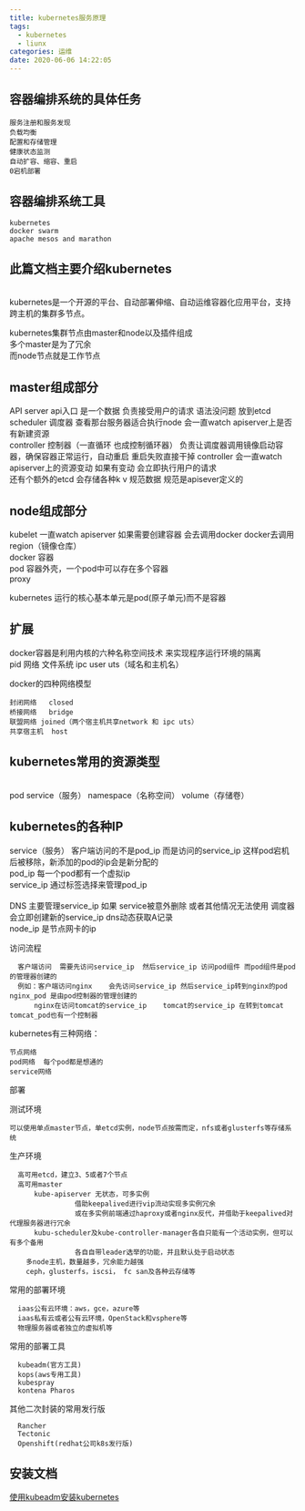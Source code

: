```yaml
---
title: kubernetes服务原理
tags:
  - kubernetes
  - liunx
categories: 运维
date: 2020-06-06 14:22:05
---
```

## 容器编排系统的具体任务

    服务注册和服务发现
    负载均衡
    配置和存储管理
    健康状态监测
    自动扩容、缩容、重启
    0宕机部署

## 容器编排系统工具

    kubernetes
    docker swarm
    apache mesos and marathon

## 此篇文档主要介绍kubernetes
<br/>kubernetes是一个开源的平台、自动部署伸缩、自动运维容器化应用平台，支持跨主机的集群多节点。<br/>

kubernetes集群节点由master和node以及插件组成
<br/>多个master是为了冗余<br/>
而node节点就是工作节点

## master组成部分
  API server api入口 是一个数据  负责接受用户的请求 语法没问题 放到etcd
  scheduler	调度器  查看那台服务器适合执行node 会一直watch apiserver上是否有新建资源
  <br/>  controller	控制器（一直循环 也成控制循环器）  负责让调度器调用镜像启动容器，确保容器正常运行，自动重启 重启失败直接干掉  controller 会一直watch apiserver上的资源变动 如果有变动  会立即执行用户的请求 <br/> 
  还有个额外的etcd  会存储各种k v 规范数据   规范是apisever定义的

## node组成部分
  kubelet 一直watch apiserver  如果需要创建容器 会去调用docker docker去调用region（镜像仓库）
   <br/>  docker 容器  <br/> 
  pod   容器外壳，一个pod中可以存在多个容器
   <br/>  proxy  <br/> 

kubernetes 运行的核心基本单元是pod(原子单元)而不是容器

## 扩展
docker容器是利用内核的六种名称空间技术 来实现程序运行环境的隔离
<br/>pid  网络  文件系统  ipc  user uts（域名和主机名）<br/>

docker的四种网络模型  

    封闭网络   closed
    桥接网络   bridge
    联盟网络 joined（两个宿主机共享network 和 ipc uts） 
    共享宿主机  host

## kubernetes常用的资源类型
<br/>pod  service（服务）  namespace（名称空间） volume（存储卷）<br/>

## kubernetes的各种IP
service（服务）  客户端访问的不是pod_ip 而是访问的service_ip 这样pod宕机后被移除，新添加的pod的ip会是新分配的
<br/>pod_ip  每一个pod都有一个虚拟ip<br/>
service_ip  通过标签选择来管理pod_ip   
<br/>DNS  主要管理service_ip 如果 service被意外删除 或者其他情况无法使用  调度器会立即创建新的service_ip  dns动态获取A记录<br/>
node_ip  是节点网卡的ip

访问流程

      客户端访问  需要先访问service_ip  然后service_ip 访问pod组件 而pod组件是pod的管理器创建的
      例如：客户端访问nginx    会先访问service_ip 然后service_ip转到nginx的pod       nginx_pod 是由pod控制器的管理创建的   
          nginx在访问tomcat的service_ip    tomcat的service_ip 在转到tomcat tomcat_pod也有一个控制器

kubernetes有三种网络：

    节点网络
    pod网络  每个pod都是想通的
    service网络

部署

  测试环境
    
    可以使用单点master节点，单etcd实例，node节点按需而定，nfs或者glusterfs等存储系统

  生产环境

      高可用etcd，建立3、5或者7个节点
      高可用master
          kube-apiserver 无状态，可多实例
			        借助keepalived进行vip流动实现多实例冗余
			        或在多实例前端通过haproxy或者nginx反代，并借助于keepalived对代理服务器进行冗余
		  kubu-scheduler及kube-controller-manager各自只能有一个活动实例，但可以有多个备用
			        各自自带leader选举的功能，并且默认处于启动状态
        多node主机，数量越多，冗余能力越强
        ceph，glusterfs，iscsi， fc san及各种云存储等

  常用的部署环境

      iaas公有云环境：aws，gce，azure等
      iaas私有云或者公有云环境，OpenStack和vsphere等
      物理服务器或者独立的虚拟机等

  常用的部署工具

      kubeadm(官方工具)
      kops(aws专用工具)
      kubespray
      kontena Pharos

  其他二次封装的常用发行版

      Rancher
      Tectonic
      Openshift(redhat公司k8s发行版)

## 安装文档
[使用kubeadm安装kubernetes](https://xinlong.youare.ink/2020/05/22/kubeadm/)